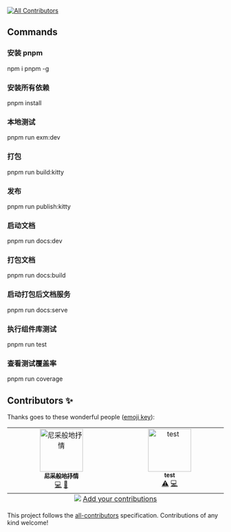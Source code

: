 <!-- ALL-CONTRIBUTORS-BADGE:START - Do not remove or modify this section -->

[![All Contributors](https://img.shields.io/badge/all_contributors-2-orange.svg?style=flat-square)](#contributors-)

<!-- ALL-CONTRIBUTORS-BADGE:END -->

## Commands

### 安装 pnpm

npm i pnpm -g

### 安装所有依赖

pnpm install

### 本地测试

pnpm run exm:dev

### 打包

pnpm run build:kitty

### 发布

pnpm run publish:kitty

### 启动文档

pnpm run docs:dev

### 打包文档

pnpm run docs:build

### 启动打包后文档服务

pnpm run docs:serve

### 执行组件库测试

pnpm run test

### 查看测试覆盖率

pnpm run coverage

## Contributors ✨

Thanks goes to these wonderful people ([emoji key](https://allcontributors.org/docs/en/emoji-key)):

<!-- ALL-CONTRIBUTORS-LIST:START - Do not remove or modify this section -->
<!-- prettier-ignore-start -->
<!-- markdownlint-disable -->
<table>
  <tbody>
    <tr>
      <td align="center" valign="top" width="14.28%"><a href="https://www.wztlink1013.com/"><img src="https://avatars.githubusercontent.com/u/50895943?v=4?s=100" width="100px;" alt="尼采般地抒情"/><br /><sub><b>尼采般地抒情</b></sub></a><br /><a href="https://github.com/wztlink1013/kittyui/commits?author=wztlink1013" title="Code">💻</a> <a href="https://github.com/wztlink1013/kittyui/commits?author=wztlink1013" title="Documentation">📖</a></td>
      <td align="center" valign="top" width="14.28%"><a href="https://github.com/test"><img src="https://avatars.githubusercontent.com/u/383316?v=4?s=100" width="100px;" alt="test"/><br /><sub><b>test</b></sub></a><br /><a href="https://github.com/wztlink1013/kittyui/commits?author=test" title="Tests">⚠️</a> <a href="https://github.com/wztlink1013/kittyui/commits?author=test" title="Code">💻</a></td>
    </tr>
  </tbody>
  <tfoot>
    <tr>
      <td align="center" size="13px" colspan="7">
        <img src="https://raw.githubusercontent.com/all-contributors/all-contributors-cli/1b8533af435da9854653492b1327a23a4dbd0a10/assets/logo-small.svg">
          <a href="https://all-contributors.js.org/docs/en/bot/usage">Add your contributions</a>
        </img>
      </td>
    </tr>
  </tfoot>
</table>

<!-- markdownlint-restore -->
<!-- prettier-ignore-end -->

<!-- ALL-CONTRIBUTORS-LIST:END -->

This project follows the [all-contributors](https://github.com/all-contributors/all-contributors) specification. Contributions of any kind welcome!
